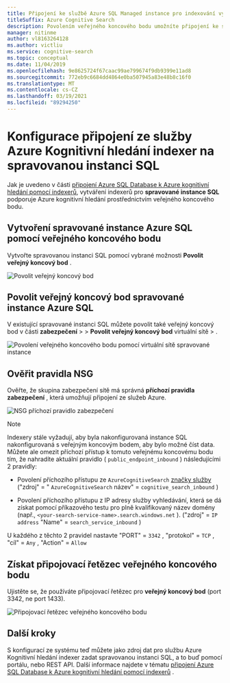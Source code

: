 ```yaml
---
title: Připojení ke službě Azure SQL Managed instance pro indexování vyhledávání
titleSuffix: Azure Cognitive Search
description: Povolením veřejného koncového bodu umožníte připojení ke spravovaným instancím SQL z indexeru v Azure Kognitivní hledání.
manager: nitinme
author: vl8163264128
ms.author: victliu
ms.service: cognitive-search
ms.topic: conceptual
ms.date: 11/04/2019
ms.openlocfilehash: 9e8625724f67caac99ae799674f9db9399e11ad8
ms.sourcegitcommit: 772eb9c6684dd4864e0ba507945a83e48b8c16f0
ms.translationtype: MT
ms.contentlocale: cs-CZ
ms.lasthandoff: 03/19/2021
ms.locfileid: "89294250"
---
```

# <a name="configure-a-connection-from-an-azure-cognitive-search-indexer-to-sql-managed-instance"></a>Konfigurace připojení ze služby Azure Kognitivní hledání indexer na spravovanou instanci SQL

Jak je uvedeno v části [připojení Azure SQL Database k Azure kognitivní hledání pomocí indexerů](search-howto-connecting-azure-sql-database-to-azure-search-using-indexers.md#faq), vytváření indexerů pro **spravované instance SQL** podporuje Azure kognitivní hledání prostřednictvím veřejného koncového bodu.

## <a name="create-azure-sql-managed-instance-with-public-endpoint"></a>Vytvoření spravované instance Azure SQL pomocí veřejného koncového bodu
Vytvořte spravovanou instanci SQL pomocí vybrané možnosti **Povolit veřejný koncový bod** .

   ![Povolit veřejný koncový bod](media/search-howto-connecting-azure-sql-mi-to-azure-search-using-indexers/enable-public-endpoint.png "Povolit veřejný koncový bod")

## <a name="enable-azure-sql-managed-instance-public-endpoint"></a>Povolit veřejný koncový bod spravované instance Azure SQL
V existující spravované instanci SQL můžete povolit také veřejný koncový bod v části **zabezpečení**  >    >  **Povolit veřejný koncový bod** virtuální sítě  >  .

   ![Povolení veřejného koncového bodu pomocí virtuální sítě spravované instance](media/search-howto-connecting-azure-sql-mi-to-azure-search-using-indexers/mi-vnet.png "Povolit veřejný koncový bod")

## <a name="verify-nsg-rules"></a>Ověřit pravidla NSG
Ověřte, že skupina zabezpečení sítě má správná **příchozí pravidla zabezpečení** , která umožňují připojení ze služeb Azure.

   ![NSG příchozí pravidlo zabezpečení](media/search-howto-connecting-azure-sql-mi-to-azure-search-using-indexers/nsg-rule.png "NSG příchozí pravidlo zabezpečení")

> [!NOTE]
> Indexery stále vyžadují, aby byla nakonfigurovaná instance SQL nakonfigurovaná s veřejným koncovým bodem, aby bylo možné číst data.
> Můžete ale omezit příchozí přístup k tomuto veřejnému koncovému bodu tím, že nahradíte aktuální pravidlo ( `public_endpoint_inbound` ) následujícími 2 pravidly:
>
> * Povolení příchozího přístupu ze `AzureCognitiveSearch` [značky služby](../virtual-network/service-tags-overview.md#available-service-tags) ("zdroj" = " `AzureCognitiveSearch` název" = `cognitive_search_inbound` )
>
> * Povolení příchozího přístupu z IP adresy služby vyhledávání, která se dá získat pomocí příkazového testu pro plně kvalifikovaný název domény (např., `<your-search-service-name>.search.windows.net` ). ("zdroj" = `IP address` "Name" = `search_service_inbound` )
>
> U každého z těchto 2 pravidel nastavte "PORT" = `3342` , "protokol" = `TCP` , "cíl" = `Any` , "Action" = `Allow`

## <a name="get-public-endpoint-connection-string"></a>Získat připojovací řetězec veřejného koncového bodu
Ujistěte se, že používáte připojovací řetězec pro **veřejný koncový bod** (port 3342, ne port 1433).

   ![Připojovací řetězec veřejného koncového bodu](media/search-howto-connecting-azure-sql-mi-to-azure-search-using-indexers/mi-connection-string.png "Připojovací řetězec veřejného koncového bodu")

## <a name="next-steps"></a>Další kroky
S konfigurací ze systému teď můžete jako zdroj dat pro službu Azure Kognitivní hledání indexer zadat spravovanou instanci SQL, a to buď pomocí portálu, nebo REST API. Další informace najdete v tématu [připojení Azure SQL Database k Azure kognitivní hledání pomocí indexerů](search-howto-connecting-azure-sql-database-to-azure-search-using-indexers.md) .